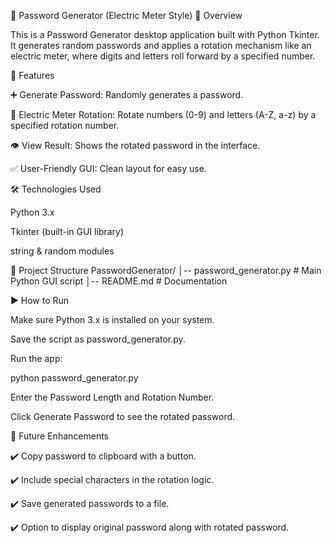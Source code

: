 🔐 Password Generator (Electric Meter Style)
📌 Overview

This is a Password Generator desktop application built with Python Tkinter.
It generates random passwords and applies a rotation mechanism like an electric meter, where digits and letters roll forward by a specified number.

🚀 Features

➕ Generate Password: Randomly generates a password.

🔄 Electric Meter Rotation: Rotate numbers (0-9) and letters (A-Z, a-z) by a specified rotation number.

👁️ View Result: Shows the rotated password in the interface.

✅ User-Friendly GUI: Clean layout for easy use.

🛠️ Technologies Used

Python 3.x

Tkinter (built-in GUI library)

string & random modules

📂 Project Structure
PasswordGenerator/
│-- password_generator.py     # Main Python GUI script
│-- README.md                 # Documentation

▶️ How to Run

Make sure Python 3.x is installed on your system.

Save the script as password_generator.py.

Run the app:

python password_generator.py


Enter the Password Length and Rotation Number.

Click Generate Password to see the rotated password.

🔮 Future Enhancements

✔️ Copy password to clipboard with a button.

✔️ Include special characters in the rotation logic.

✔️ Save generated passwords to a file.

✔️ Option to display original password along with rotated password.
